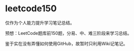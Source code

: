 # leetcode150
仅作为个人能力提升学习笔记总结。

预想：LeetCode题库前150题，分易、中、难三阶段来学习总结。

鉴于实在没有弄懂如何使用GitHub，故暂时只利用Wiki记笔记。
